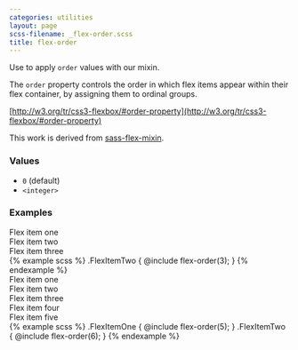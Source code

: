 ```yaml
---
categories: utilities
layout: page
scss-filename: _flex-order.scss
title: flex-order
---
```

Use to apply `order` values with our mixin.

The `order` property controls the order in which flex items appear within their flex container, by assigning them to ordinal groups.

[http://w3.org/tr/css3-flexbox/#order-property](http://w3.org/tr/css3-flexbox/#order-property)

This work is derived from [sass-flex-mixin](https://github.com/mastastealth/sass-flex-mixin).

### Values
* `0` (default)
* `<integer>`

### Examples
<div class="DocsExample DocsExample--renderHidden">
  <div class="DocsExample-preview DocsExample-preview--flex-order DocsExample-preview--flex-order1">
    <div class="DocsExample-preview-child">
      <div class="DocsExampleFlexContainer">
        <div class="background-color--gray-13">Flex item one</div>
        <div class="background-color--gray-12">Flex item two</div>
        <div class="background-color--gray-11">Flex item three</div>
      </div>
    </div>
  </div>
{% example scss %}
.FlexItemTwo {
  @include flex-order(3);
}
{% endexample %}
</div>


<div class="DocsExample DocsExample--renderHidden">
  <div class="DocsExample-preview DocsExample-preview--flex-order DocsExample-preview--flex-order2">
    <div class="DocsExample-preview-child">
      <div class="DocsExampleFlexContainer">
        <div class="background-color--gray-14">Flex item one</div>
        <div class="background-color--gray-13">Flex item two</div>
        <div class="background-color--gray-12">Flex item three</div>
        <div class="background-color--gray-11">Flex item four</div>
        <div class="background-color--gray-9">Flex item five</div>
      </div>
    </div>
  </div>
{% example scss %}
.FlexItemOne {
  @include flex-order(5);
}
.FlexItemTwo {
  @include flex-order(6);
}
{% endexample %}
</div>
